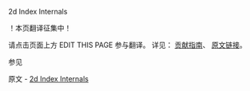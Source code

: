 2d Index Internals

 ！本页翻译征集中！

请点击页面上方 EDIT THIS PAGE 参与翻译。
详见：
[贡献指南]( https://github.com/JinMuInfo/MongoDB-Manual-zh/blob/master/CONTRIBUTING.md )、
[原文链接](  https://docs.mongodb.com/manual/core/geospatial-indexes/  )。

 参见

原文 - [2d Index Internals]( https://docs.mongodb.com/manual/core/geospatial-indexes/ )

